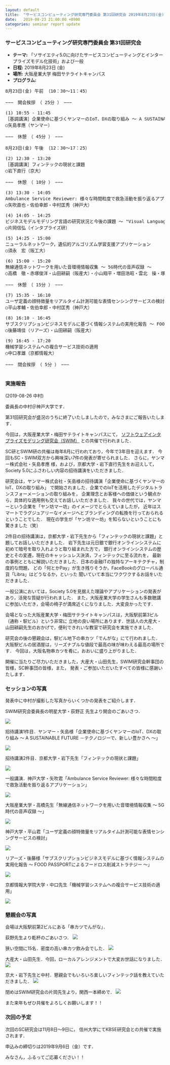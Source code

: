 ```yaml
---
layout: default
title:  "サービスコンピューティング研究専門委員会 第31回研究会 2019年8月23日(金)"
date:   2019-08-23 21:00:00 +0900
categories: seminar report update
---
```


### サービスコンピューティング研究専門委員会 第31回研究会
- __テーマ:__ 「ソサイエティ5.0に向けたサービスコンピューティングとインタープライズモデル化技術」および一般
- __日程:__ 2019年8月23日 (金)
- __場所:__ 大阪産業大学 梅田サテライトキャンパス
- __プログラム:__


<pre>
8月23日(金) 午前 （10：30～11：45）

−−−　開会挨拶　（ 25分 ）　−−−

(1) 10:55 - 11:45
［基調講演］企業使命に基づくヤンマーのIoT、DXの取り組み ～ A SUSTAINABLE FUTURE －テクノロジーで、新しい豊かさへ ～
○矢島孝應（ヤンマー）

−−−　休憩　（ 45分 ）　−−−

8月23日(金) 午後 （12：30～17：25）

(2) 12:30 - 13:20
［基調講演］フィンテックの現状と課題
○岩下直行（京大）

−−−　休憩　（ 10分 ）　−−−

(3) 13:30 - 14:05
Ambulance Service Reviewer: 様々な時間粒度で救急活動を振り返るアプリケーション
○矢吹直也・佐伯幸郎・中村匡秀（神戸大）

(4) 14:05 - 14:25
ビジネスモデルモデリング言語の研究状況と今後の課題 ～ "Visual Languages for Modeling Business Models: A Critical Review and Future Research Directions"の論文紹介 ～
○片岡信弘（インタプライズ研）

(5) 14:25 - 15:00
ニューラルネットワーク，遺伝的アルゴリズム学習支援アプリケーション
○須永　宏（阪工大）

(6) 15:00 - 15:20
無線通信ネットワークを用いた音環境情報収集 ～ 5G時代の音声収録 ～
○高橋　徹・赤塚俊洋・山田耕嗣（阪産大）・小山翔平・増田浩昭・雲北　操・塚越寿夫（エフネッツ）

−−−　休憩　（ 15分 ）　−−−

(7) 15:35 - 16:10
ユーザ定義の顔特徴量をリアルタイム計測可能な表情センシングサービスの検討
○平山孝輔・佐伯幸郎・中村匡秀（神戸大）

(8) 16:10 - 16:45
サブスクリプションビジネスモデルに基づく情報システムの実用化報告 ～ FOOD PASSPORTによるフードロス削減ストラテジー ～
○後藤靖佳（リアーズ）・山田耕嗣（阪産大）

(9) 16:45 - 17:20
機械学習システムへの複合サービス技術の適用
○中口孝雄（京都情報大）

−−−　閉会挨拶　（ 5分 ）　−−−

</pre>

### 実施報告

(2019-08-26 中村)

委員長の中村＠神戸大学です．

第31回研究会が盛況のうちに終了いたしましたので，みなさまにご報告いたします．

今回は，大阪産業大学・梅田サテライトキャンパスにて，
[ソフトウェアインタプライズモデリング研究会（SWIM）](https://www.ieice.org/~swim/jpn/)
との共催で行われました．

SC研とSWIM研の共催は毎年8月に行われており，今年で3年目を迎えます．
今回もSC・SWIM双方から興味深い7件の発表が寄せられました．
さらに，ヤンマー株式会社・矢島孝應 様，および，京都大学・岩下直行先生をお迎えして，
Society 5.0にふさわしい内容の招待講演をいただきました．

研究会は，ヤンマー株式会社・矢島様の招待講演「企業使命に基づくヤンマーのIoT、DXの取り組み」
で開始されました．企業でのIoTを活用したデジタルトランスフォーメーションの取り組みを，
企業理念とお客様への価値という観点から，具体的な適用例も交えてお話しいただきました．
我々の世代では，ヤンマーという企業を「ヤン坊マー坊」のイメージでとらえていましたが，
近年はスマートでラグジュアリーなイメージへとブランディングの転換を行っておられるということでした．
現在の学生が「ヤン坊マー坊」を知らないということにも驚きました（笑）

2件目の招待講演は，京都大学・岩下先生から「フィンテックの現状と課題」と題してお話しいただきました．
岩下先生は元日銀で銀行オンラインシステムに初めて暗号を取り入れようと取り組まれた方で，
銀行オンラインシステムの歴史とその変遷，現在のキャッシュレス決済，フィンテックに至る流れを，
最新の事例とともに解説いただきました．日本の金融ITの独特なアーキテクチャ，制度的な問題，
どの「何とかPay」が生き残りそうか，FaceBookのグローバル通貨「Libra」はどうなるか，といった
聞いていて本当にワクワクするお話をいただきました．

一般公演においては，Society 5.0を見据えた理論やアプリケーションの発表があり，活発な質疑が行われました．
また，大阪産業大学の学生さんも多数聴講に参加いただき，会場の椅子が満席近くになりました．大変良かったです．

会場となった大阪産業大学・梅田サテライトキャンパスは，大阪駅前第3ビル（通称・駅ビル）という非常に
立地の良い場所にあります．世話人の大産大・山田耕嗣先生のおかげで，便利できれいな教室で研究会を実施できました．

研究会の後の懇親会は，駅ビル地下の串カツ「でんがな」にて行われました．
大阪駅ビルの居酒屋は，リーズナブルな値段で最高の味が味わえる最高の場所です．
今回は，大阪名物串カツを肴に，おおいに盛り上がりました．

開催に当たりご尽力いただきました，大産大・山田先生，SWIM研究会幹事団の皆様，SC幹事団の皆様，また，
発表・ご参加いただいたすべての皆様に感謝いたします．


### セッションの写真

発表中に中村が撮影した写真からいくつかの発表をご紹介します．


SWIM研究会委員長の明星大学・荻野正 先生より開会のごあいさつ．

<img src="/assets/file/20190823/00_opening_ogino.jpg">

招待講演1件目．ヤンマー・矢島様「企業使命に基づくヤンマーのIoT、DXの取り組み
～ A SUSTAINABLE FUTURE －テクノロジーで、新しい豊かさへ ～」

<img src="/assets/file/20190823/01_presen_yajima.jpg">

招待講演2件目．京都大学・岩下先生「フィンテックの現状と課題」

<img src="/assets/file/20190823/02_presen_iwashita.jpg">

一般講演．神戸大学・矢吹君「Ambulance Service Reviewer: 様々な時間粒度で救急活動を振り返るアプリケーション」

<img src="/assets/file/20190823/03_presen_yabuki.jpg">


大阪産業大学・高橋先生「無線通信ネットワークを用いた音環境情報収集 ～ 5G時代の音声収録 ～」

<img src="/assets/file/20190823/04_presen_takahashi.jpg">

神戸大学・平山君「ユーザ定義の顔特徴量をリアルタイム計測可能な表情センシングサービスの検討」

<img src="/assets/file/20190823/06_presen_hirayama.jpg">

リアーズ・後藤様「サブスクリプションビジネスモデルに基づく情報システムの実用化報告 ～ FOOD PASSPORTによるフードロス削減ストラテジー ～」

<img src="/assets/file/20190823/07_presen_gotoh.jpg">


京都情報大学院大学・中口先生「機械学習システムへの複合サービス技術の適用」

<img src="/assets/file/20190823/08_presen_nakaguchi.jpg">


### 懇親会の写真

会場は大阪駅前第2ビルにある「串カツでんがな」．

荻野先生より乾杯のごあいさつ．
<img src="/assets/file/20190823/90_konshinkai_opening.jpg">

狭い空間に15名．密度の高い串カツ飲み会でした．
<img src="/assets/file/20190823/91_konshinkai_yousu.jpg">

大産大・山田先生．今回，ローカルアレンジメントで大変お世話になりました．
<img src="/assets/file/20190823/92_konshinkai_yamada.jpg">

京大・岩下先生と中村．懇親会でもいろいろ楽しいフィンテック話を教えていただきました．
<img src="/assets/file/20190823/93_konshinkai_masa-n.jpg">

閉めはSWIM研究会の片岡先生より，関西一本締めで．
<img src="/assets/file/20190823/94_konshinkai_kataoka.jpg">

また来年もぜひ共催をよろしくお願いします！！


### 次回の予定

次回のSC研究会は11月8日～9日に，
信州大学にてKBSE研究会との共催で実施されます．

申込みの締切りは2019年9月6日（金）です．

みなさん，ふるってご応募ください！！



